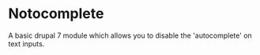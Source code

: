 # Notocomplete

A basic drupal 7 module which allows you to disable the 'autocomplete' on text inputs.

